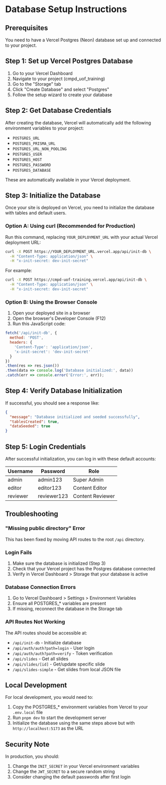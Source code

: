 # Database Setup Instructions

## Prerequisites
You need to have a Vercel Postgres (Neon) database set up and connected to your project.

## Step 1: Set up Vercel Postgres Database

1. Go to your Vercel Dashboard
2. Navigate to your project (cmpd_uof_training)
3. Go to the "Storage" tab
4. Click "Create Database" and select "Postgres"
5. Follow the setup wizard to create your database

## Step 2: Get Database Credentials

After creating the database, Vercel will automatically add the following environment variables to your project:
- `POSTGRES_URL`
- `POSTGRES_PRISMA_URL`
- `POSTGRES_URL_NON_POOLING`
- `POSTGRES_USER`
- `POSTGRES_HOST`
- `POSTGRES_PASSWORD`
- `POSTGRES_DATABASE`

These are automatically available in your Vercel deployment.

## Step 3: Initialize the Database

Once your site is deployed on Vercel, you need to initialize the database with tables and default users.

### Option A: Using curl (Recommended for Production)

Run this command, replacing `YOUR_DEPLOYMENT_URL` with your actual Vercel deployment URL:

```bash
curl -X POST https://YOUR_DEPLOYMENT_URL.vercel.app/api/init-db \
  -H "Content-Type: application/json" \
  -H "x-init-secret: dev-init-secret"
```

For example:
```bash
curl -X POST https://cmpd-uof-training.vercel.app/api/init-db \
  -H "Content-Type: application/json" \
  -H "x-init-secret: dev-init-secret"
```

### Option B: Using the Browser Console

1. Open your deployed site in a browser
2. Open the browser's Developer Console (F12)
3. Run this JavaScript code:

```javascript
fetch('/api/init-db', {
  method: 'POST',
  headers: {
    'Content-Type': 'application/json',
    'x-init-secret': 'dev-init-secret'
  }
})
.then(res => res.json())
.then(data => console.log('Database initialized:', data))
.catch(err => console.error('Error:', err));
```

## Step 4: Verify Database Initialization

If successful, you should see a response like:
```json
{
  "message": "Database initialized and seeded successfully",
  "tablesCreated": true,
  "dataSeeded": true
}
```

## Step 5: Login Credentials

After successful initialization, you can log in with these default accounts:

| Username | Password | Role |
|----------|----------|------|
| admin | admin123 | Super Admin |
| editor | editor123 | Content Editor |
| reviewer | reviewer123 | Content Reviewer |

## Troubleshooting

### "Missing public directory" Error
This has been fixed by moving API routes to the root `/api` directory.

### Login Fails
1. Make sure the database is initialized (Step 3)
2. Check that your Vercel project has the Postgres database connected
3. Verify in Vercel Dashboard > Storage that your database is active

### Database Connection Errors
1. Go to Vercel Dashboard > Settings > Environment Variables
2. Ensure all POSTGRES_* variables are present
3. If missing, reconnect the database in the Storage tab

### API Routes Not Working
The API routes should be accessible at:
- `/api/init-db` - Initialize database
- `/api/auth/auth?path=login` - User login
- `/api/auth/auth?path=verify` - Token verification
- `/api/slides` - Get all slides
- `/api/slides/[id]` - Get/update specific slide
- `/api/slides-simple` - Get slides from local JSON file

## Local Development

For local development, you would need to:
1. Copy the POSTGRES_* environment variables from Vercel to your `.env.local` file
2. Run `pnpm dev` to start the development server
3. Initialize the database using the same steps above but with `http://localhost:5173` as the URL

## Security Note

In production, you should:
1. Change the `INIT_SECRET` in your Vercel environment variables
2. Change the `JWT_SECRET` to a secure random string
3. Consider changing the default passwords after first login
